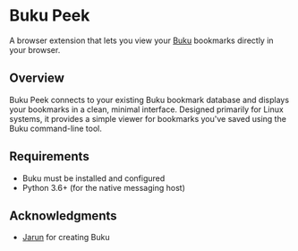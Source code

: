 # Buku Peek

A browser extension that lets you view your [Buku](https://github.com/jarun/buku) bookmarks directly in your browser.

## Overview

Buku Peek connects to your existing Buku bookmark database and displays your bookmarks in a clean, minimal interface. Designed primarily for Linux systems, it provides a simple viewer for bookmarks you've saved using the Buku command-line tool.

## Requirements

- Buku must be installed and configured
- Python 3.6+ (for the native messaging host)

## Acknowledgments

- [Jarun](https://github.com/jarun) for creating Buku
